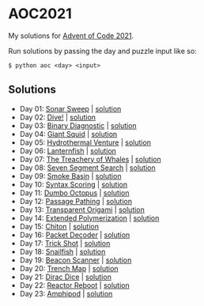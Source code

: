 # AOC2021

My solutions for [Advent of Code 2021](https://adventofcode.com/2021).

Run solutions by passing the day and puzzle input like so:
```
$ python aoc <day> <input>
```

## Solutions

* Day 01: [Sonar Sweep](https://adventofcode.com/2021/day/1) | [solution](./aoc/solutions/day01.py)
* Day 02: [Dive!](https://adventofcode.com/2021/day/2) | [solution](./aoc/solutions/day02.py)
* Day 03: [Binary Diagnostic](https://adventofcode.com/2021/day/3) | [solution](./aoc/solutions/day03.py)
* Day 04: [Giant Squid](https://adventofcode.com/2021/day/4) | [solution](./aoc/solutions/day04.py)
* Day 05: [Hydrothermal Venture](https://adventofcode.com/2021/day/5) | [solution](./aoc/solutions/day05.py)
* Day 06: [Lanternfish](https://adventofcode.com/2021/day/6) | [solution](./aoc/solutions/day06.py)
* Day 07: [The Treachery of Whales](https://adventofcode.com/2021/day/7) | [solution](./aoc/solutions/day07.py)
* Day 08: [Seven Segment Search](https://adventofcode.com/2021/day/8) | [solution](./aoc/solutions/day08.py)
* Day 09: [Smoke Basin](https://adventofcode.com/2021/day/9) | [solution](./aoc/solutions/day09.py)
* Day 10: [Syntax Scoring](https://adventofcode.com/2021/day/10) | [solution](./aoc/solutions/day10.py)
* Day 11: [Dumbo Octopus](https://adventofcode.com/2021/day/11) | [solution](./aoc/solutions/day11.py)
* Day 12: [Passage Pathing](https://adventofcode.com/2021/day/12) | [solution](./aoc/solutions/day12.py)
* Day 13: [Transparent Origami](https://adventofcode.com/2021/day/13) | [solution](./aoc/solutions/day13.py)
* Day 14: [Extended Polymerization](https://adventofcode.com/2021/day/14) | [solution](./aoc/solutions/day14.py)
* Day 15: [Chiton](https://adventofcode.com/2021/day/15) | [solution](./aoc/solutions/day15.py)
* Day 16: [Packet Decoder](https://adventofcode.com/2021/day/16) | [solution](./aoc/solutions/day16.py)
* Day 17: [Trick Shot](https://adventofcode.com/2021/day/17) | [solution](./aoc/solutions/day17.py)
* Day 18: [Snailfish](https://adventofcode.com/2021/day/18) | [solution](./aoc/solutions/day18.py)
* Day 19: [Beacon Scanner](https://adventofcode.com/2021/day/19) | [solution](./aoc/solutions/day19.py)
* Day 20: [Trench Map](https://adventofcode.com/2021/day/20) | [solution](./aoc/solutions/day20.py)
* Day 21: [Dirac Dice](https://adventofcode.com/2021/day/21) | [solution](./aoc/solutions/day21.py)
* Day 22: [Reactor Reboot](https://adventofcode.com/2021/day/22) | [solution](./aoc/solutions/day22.py)
* Day 23: [Amphipod](https://adventofcode.com/2021/day/23) | [solution](./aoc/solutions/day23.py)
